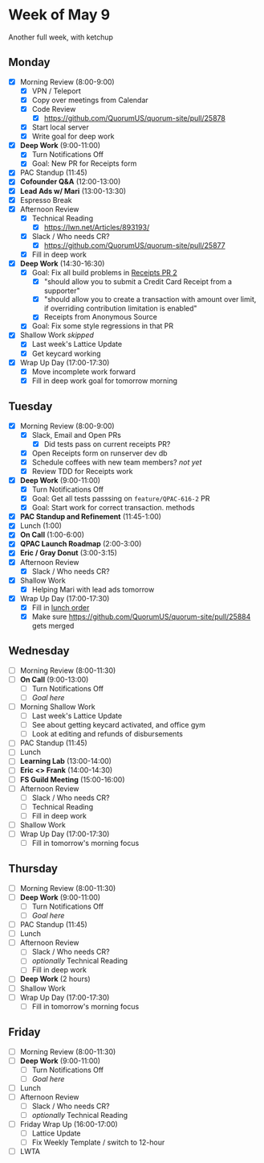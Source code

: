 # Week of May 9
Another full week, with ketchup

## Monday
- [x] Morning Review (8:00-9:00)
	- [x] VPN / Teleport
	- [x] Copy over meetings from Calendar
	- [x] Code Review
		- [x] https://github.com/QuorumUS/quorum-site/pull/25878
	- [x] Start local server
	- [x] Write goal for deep work
- [x] **Deep Work** (9:00-11:00)
	- [x] Turn Notifications Off
	- [x] Goal: New PR for Receipts form
- [x] PAC Standup (11:45)
- [x] **Cofounder Q&A** (12:00-13:00)
- [x] **Lead Ads w/ Mari** (13:00-13:30)
- [x] Espresso Break
- [x] Afternoon Review
	- [x] Technical Reading
		- [x] https://lwn.net/Articles/893193/
	- [x] Slack / Who needs CR?
		- [x] https://github.com/QuorumUS/quorum-site/pull/25877
	- [x] Fill in deep work
- [x] **Deep Work** (14:30-16:30)
	- [x] Goal: Fix all build problems in [Receipts PR 2](https://github.com/QuorumUS/quorum-site/pull/25884)
		- [x] "should allow you to submit a Credit Card Receipt from a supporter"
		- [x] "should allow you to create a transaction with amount over limit, if overriding contribution limitation is enabled"
		- [x] Receipts from Anonymous Source
	- [x] Goal: Fix some style regressions in that PR
- [x] Shallow Work *skipped*
	- [x] Last week's Lattice Update
	- [x] Get keycard working
- [x] Wrap Up Day (17:00-17:30)
	- [x] Move incomplete work forward
	- [x] Fill in deep work goal for tomorrow morning

## Tuesday
- [x] Morning Review (8:00-9:00)
	- [x] Slack, Email and Open PRs
		- [x] Did tests pass on current receipts PR?
	- [x] Open Receipts form on runserver dev db
	- [x] Schedule coffees with new team members? *not yet*
	- [x] Review TDD for Receipts work
- [x] **Deep Work** (9:00-11:00)
	- [x] Turn Notifications Off
	- [x] Goal: Get all tests passsing on `feature/QPAC-616-2` PR
	- [x] Goal: Start work for correct transaction. methods
 - [x] **PAC Standup and Refinement** (11:45-1:00)
 - [x] Lunch (1:00)
 - [x] **On Call** (1:00-6:00)
 - [x] **QPAC Launch Roadmap** (2:00-3:00)
 - [x] **Eric / Gray Donut** (3:00-3:15)
 - [x] Afternoon Review
	 - [x] Slack / Who needs CR?
 - [x] Shallow Work
	 - [x] Helping Mari with lead ads tomorrow
 - [x] Wrap Up Day (17:00-17:30)
	 - [x] Fill in [lunch order](https://quorumanalytics.slack.com/archives/C01QARH571U/p1652187604790829)
	 - [x] Make sure https://github.com/QuorumUS/quorum-site/pull/25884 gets merged

## Wednesday
 - [ ] Morning Review (8:00-11:30)
 - [ ] **On Call** (9:00-13:00)
	 - [ ] Turn Notifications Off
	 - [ ] *Goal here*
 - [ ] Morning Shallow Work
	 - [ ] Last week's Lattice Update
	 - [ ]  See about getting keycard activated, and office gym
	 - [ ] Look at editing and refunds of disbursements
 - [ ] PAC Standup (11:45)
 - [ ] Lunch
 - [ ] **Learning Lab** (13:00-14:00)
 - [ ] **Eric <> Frank** (14:00-14:30)
 - [ ] **FS Guild Meeting** (15:00-16:00)
 - [ ] Afternoon Review
	 - [ ] Slack / Who needs CR?
	 - [ ] Technical Reading
	 - [ ] Fill in deep work
 - [ ] Shallow Work
 - [ ] Wrap Up Day (17:00-17:30)
	 - [ ] Fill in tomorrow's morning focus

## Thursday
 - [ ] Morning Review (8:00-11:30)
 - [ ] **Deep Work** (9:00-11:00)
	 - [ ] Turn Notifications Off
	 - [ ] *Goal here*
 - [ ] PAC Standup (11:45)
 - [ ] Lunch
 - [ ] Afternoon Review
	 - [ ] Slack / Who needs CR?
	 - [ ] *optionally* Technical Reading
	 - [ ] Fill in deep work
 - [ ] **Deep Work** (2 hours)
 - [ ] Shallow Work
 - [ ] Wrap Up Day (17:00-17:30)
	 - [ ] Fill in tomorrow's morning focus

## Friday
 - [ ] Morning Review (8:00-11:30)
 - [ ] **Deep Work** (9:00-11:00)
	 - [ ] Turn Notifications Off
	 - [ ] *Goal here*
 - [ ] Lunch
 - [ ] Afternoon Review
	 - [ ] Slack / Who needs CR?
	 - [ ] *optionally* Technical Reading
 - [ ] Friday Wrap Up (16:00-17:00)
	 - [ ] Lattice Update
	 - [ ] Fix Weekly Template / switch to 12-hour
 - [ ] LWTA